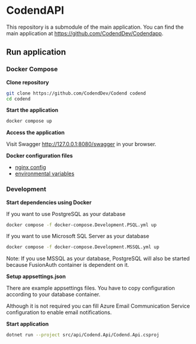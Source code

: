 # CodendAPI

This repository is a submodule of the main application. You can find the main application at https://github.com/CodendDev/Codendapp.

## Run application

### Docker Compose

**Clone repository**

```bash
git clone https://github.com/CodendDev/Codend codend
cd codend
```

**Start the application**

```bash
docker compose up
```

**Access the application**

Visit Swagger http://127.0.0.1:8080/swagger in your browser.

**Docker configuration files**

- [nginx config](nginx/nginx.conf)
- [environmental variables](.env)

### Development

**Start dependencies using Docker**

If you want to use PostgreSQL as your database

```bash
docker compose -f docker-compose.Development.PSQL.yml up
```

If you want to use Microsoft SQL Server as your database

```bash
docker compose -f docker-compose.Development.MSSQL.yml up
```

Note: If you use MSSQL as your database, PostgreSQL will also be started because
FusionAuth container is dependent on it.

**Setup appsettings.json**

There are example appsettings files. You have to copy configuration according to
your database container.

Although it is not required you can fill Azure Email Communication Service
configuration to enable email notifications.

**Start application**

```bash
dotnet run --project src/api/Codend.Api/Codend.Api.csproj
```
